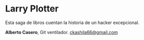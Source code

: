 # Larry Plotter

Esta saga de libros cuentan la historia de un hacker excepcional.

**Alberto Casero**, Git ventilador.
ckashila66@gmail.com
